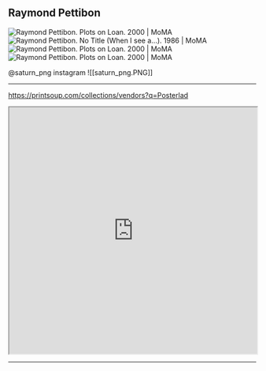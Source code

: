 ## Raymond Pettibon
![Raymond Pettibon. Plots on Loan. 2000 | MoMA](https://www.moma.org/media/W1siZiIsIjMwOTEwNiJdLFsicCIsImNvbnZlcnQiLCItcXVhbGl0eSA5MCAtcmVzaXplIDIwMDB4MTQ0MFx1MDAzZSJdXQ.jpg?sha=6b5f16a62261ad96)
![Raymond Pettibon. No Title (When I see a...). 1986 | MoMA](https://www.moma.org/media/W1siZiIsIjIyNzMyOSJdLFsicCIsImNvbnZlcnQiLCItcXVhbGl0eSA5MCAtcmVzaXplIDIwMDB4MjAwMFx1MDAzZSJdXQ.jpg?sha=93980ea82984b2ac)
![Raymond Pettibon. Plots on Loan. 2000 | MoMA](https://www.moma.org/media/W1siZiIsIjMwOTA5NCJdLFsicCIsImNvbnZlcnQiLCItcXVhbGl0eSA5MCAtcmVzaXplIDIwMDB4MTQ0MFx1MDAzZSJdXQ.jpg?sha=7274d8478a56fa1a)
![Raymond Pettibon. Plots on Loan. 2000 | MoMA](https://www.moma.org/media/W1siZiIsIjMwOTExMCJdLFsicCIsImNvbnZlcnQiLCItcXVhbGl0eSA5MCAtcmVzaXplIDIwMDB4MTQ0MFx1MDAzZSJdXQ.jpg?sha=0d4dd3d0263c9284)


@saturn_png instagram
![[saturn_png.PNG]]

---

https://printsoup.com/collections/vendors?q=Posterlad
<iframe src="https://printsoup.com/collections/vendors?q=Posterlad" height="500" style="width: 100%"></iframe>

---
